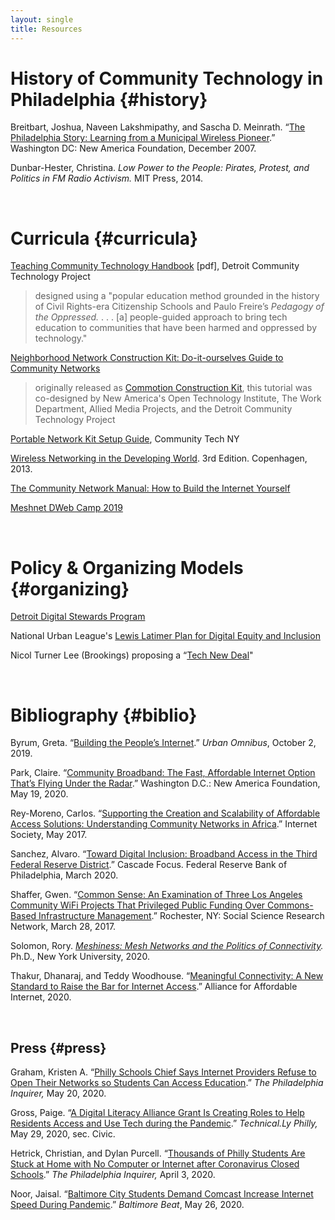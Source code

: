 ```yaml
---
layout: single
title: Resources
---
```

# History of Community Technology in Philadelphia {#history}

Breitbart, Joshua, Naveen Lakshmipathy, and Sascha D. Meinrath. “[The Philadelphia Story: Learning from a Municipal Wireless Pioneer](https://technical.ly/wp-content/uploads/2017/03/wireless-philadelphia-report-breitbart-et-al.pdf).” Washington DC: New America Foundation, December 2007.

Dunbar-Hester, Christina. *Low Power to the People: Pirates, Protest, and Politics in FM Radio Activism.* MIT Press, 2014.

<br/>

# Curricula {#curricula}

[Teaching Community Technology Handbook](https://detroitcommunitytech.org/teachcommtech) [pdf], Detroit Community Technology Project

> designed using a "popular education method grounded in the history of Civil Rights-era Citizenship Schools and Paulo Freire’s *Pedagogy of the Oppressed.* . . . [a] people-guided approach to bring tech education to communities that have been harmed and oppressed by technology."

[Neighborhood Network Construction Kit: Do-it-ourselves Guide to Community Networks](https://communitytechnology.github.io/docs/cck/index.html)

> originally released as [Commotion Construction Kit](https://commotionwireless.net/docs/cck/), this tutorial was co-designed by New America's Open Technology Institute, The Work Department, Allied Media Projects, and the Detroit Community Technology Project

[Portable Network Kit Setup Guide](http://communitytechny.org/stepping-through-the-portal-ctny-the-pandemic/), Community Tech NY

[Wireless Networking in the Developing World](http://wndw.net). 3rd Edition. Copenhagen, 2013.

[The Community Network Manual: How to Build the Internet Yourself](https://bibliotecadigital.fgv.br/dspace/handle/10438/25696)

[Meshnet DWeb Camp 2019](https://dweb-camp-2019.github.io/meshnet/)


<br/>

# Policy & Organizing Models {#organizing}

[Detroit Digital Stewards Program](https://www.alliedmedia.org/dctp/digitalstewards)

National Urban League's [Lewis Latimer Plan for Digital Equity and Inclusion](https://nul.org/news/national-urban-league-unveils-new-framework-bridge-digital-divide)

Nicol Turner Lee (Brookings) proposing a “[Tech New Deal](https://www.brookings.edu/blog/techtank/2021/01/12/why-america-needs-a-tech-new-deal-to-build-back-better/)"

<br/>

# Bibliography {#biblio}

Byrum, Greta. “[Building the People’s Internet](https://urbanomnibus.net/2019/10/building-the-peoples-internet/).” *Urban Omnibus*, October 2, 2019.

Park, Claire. “[Community Broadband: The Fast, Affordable Internet Option That’s Flying Under the Radar](https://www.newamerica.org/oti/reports/community-broadband/).” Washington D.C.: New America Foundation, May 19, 2020.

Rey-Moreno, Carlos. “[Supporting the Creation and Scalability of Affordable Access Solutions: Understanding Community Networks in Africa](https://www.internetsociety.org/resources/doc/2017/supporting-the-creation-and-scalability-of-affordable-access-solutions-understanding-community-networks-in-africa/).” Internet Society, May 2017.

Sanchez, Alvaro. “[Toward Digital Inclusion: Broadband Access in the Third Federal Reserve District](https://www.philadelphiafed.org/-/media/egmp/resources/reports/toward-digital-inclusion-broadband-access-in-the-third-federal-reserve-district.pdf).” Cascade Focus. Federal Reserve Bank of Philadelphia, March 2020.

Shaffer, Gwen. “[Common Sense: An Examination of Three Los Angeles Community WiFi Projects That Privileged Public Funding Over Commons-Based Infrastructure Management](https://doi.org/10.2139/ssrn.2941920).” Rochester, NY: Social Science Research Network, March 28, 2017.

Solomon, Rory. *[Meshiness: Mesh Networks and the Politics of Connectivity](http://search.proquest.com/pqdtglobal/docview/2408892960/abstract/479AB38D8B044610PQ/1).* Ph.D., New York University, 2020.

Thakur, Dhanaraj, and Teddy Woodhouse. “[Meaningful Connectivity: A New Standard to Raise the Bar for Internet Access](https://a4ai.org/meaningful-connectivity/).” Alliance for Affordable Internet, 2020.

<br/>

## Press {#press}

Graham, Kristen A. “[Philly Schools Chief Says Internet Providers Refuse to Open Their Networks so Students Can Access Education](https://www.inquirer.com/education/internet-access-philadelphia-coronavirus-comcast-budget-council-hite-school-district-20200520.html).” *The Philadelphia Inquirer,* May 20, 2020.

Gross, Paige. “[A Digital Literacy Alliance Grant Is Creating Roles to Help Residents Access and Use Tech during the Pandemic](https://technical.ly/philly/2020/05/29/digital-literacy-alliance-grant-digital-navigator-help-residents-access-use-tech-during-pandemic/).” *Technical.Ly Philly,* May 29, 2020, sec. Civic.

Hetrick, Christian, and Dylan Purcell. “[Thousands of Philly Students Are Stuck at Home with No Computer or Internet after Coronavirus Closed Schools](https://www.inquirer.com/education/coronavirus-students-digital-divide-philadelphia-comcast-20200403.html).” *The Philadelphia Inquirer,* April 3, 2020.

Noor, Jaisal. “[Baltimore City Students Demand Comcast Increase Internet Speed During Pandemic](https://baltimorebeat.com/2020/05/26/baltimore-city-students-demand-comcast-increase-internet-speed-during-pandemic/).” *Baltimore Beat*, May 26, 2020.

<br/>
